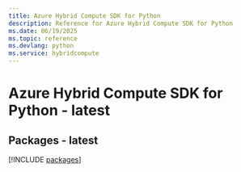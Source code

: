 ```yaml
---
title: Azure Hybrid Compute SDK for Python
description: Reference for Azure Hybrid Compute SDK for Python
ms.date: 06/19/2025
ms.topic: reference
ms.devlang: python
ms.service: hybridcompute
---
```

# Azure Hybrid Compute SDK for Python - latest
## Packages - latest
[!INCLUDE [packages](hybrid-compute-index.md)]